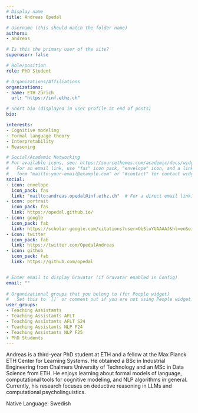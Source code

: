 ```yaml
---
# Display name
title: Andreas Opedal

# Username (this should match the folder name)
authors:
- andreas

# Is this the primary user of the site?
superuser: false

# Role/position
role: PhD Student

# Organizations/Affiliations
organizations:
- name: ETH Zürich
  url: "https://inf.ethz.ch"

# Short bio (displayed in user profile at end of posts)
bio: 

interests:
- Cognitive modeling
- Formal language theory
- Interpretability
- Reasoning

# Social/Academic Networking
# For available icons, see: https://sourcethemes.com/academic/docs/widgets/#icons
#   For an email link, use "fas" icon pack, "envelope" icon, and a link in the
#   form "mailto:your-email@example.com" or "#contact" for contact widget.
social:
- icon: envelope
  icon_pack: fas
  link: "mailto:andreas.opedal@inf.ethz.ch"  # For a direct email link, use "mailto:test@example.org".
- icon: portrait
  icon_pack: fas
  link: https://opedal.github.io/
- icon: google
  icon_pack: fab
  link: https://scholar.google.com/citations?user=ObSluYUAAAAJ&hl=en&oi=ao
- icon: twitter
  icon_pack: fab
  link: https://twitter.com/OpedalAndreas
- icon: github
  icon_pack: fab
  link: https://github.com/opedal


# Enter email to display Gravatar (if Gravatar enabled in Config)
email: ""
  
# Organizational groups that you belong to (for People widget)
#   Set this to `[]` or comment out if you are not using People widget.  
user_groups:
- Teaching Assistants
- Teaching Assistants AFLT
- Teaching Assistants AFLT S24
- Teaching Assistants NLP F24
- Teaching Assistants NLP F25
- PhD Students
---
```


Andreas is a third-year PhD student at ETH and a fellow at the Max Planck ETH Center for Learning Systems. 
He obtained a BSc in Industrial Engineering from Chalmers University of Technology and an MSc in Data Science from ETH. 
He enjoys learning about formal models of language, computational tools for cognitive modeling, and NLP algorithms in general. 
Currently, his research focuses on deductive reasoning in LLMs and computational psycholinguistics.

Native Language: Swedish
